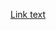 [Link text]([https://website-name.com](https://dssautomation.github.io/githubPagesTestRepo/)https://dssautomation.github.io/githubPagesTestRepo/)
